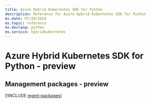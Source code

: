 ```yaml
---
title: Azure Hybrid Kubernetes SDK for Python
description: Reference for Azure Hybrid Kubernetes SDK for Python
ms.date: 07/29/2024
ms.topic: reference
ms.devlang: python
ms.service: hybridkubernetes
---
```

# Azure Hybrid Kubernetes SDK for Python - preview

## Management packages - preview
[!INCLUDE [mgmt-packages](hybrid-kubernetes-mgmt-index.md)]